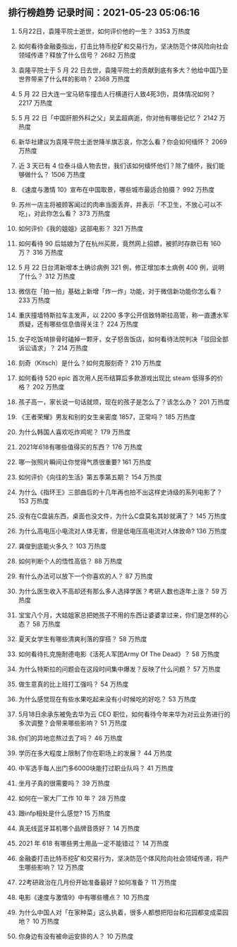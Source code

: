 
## 排行榜趋势 记录时间：2021-05-23 05:06:16
  
  1. 5月22日，袁隆平院士逝世，如何评价他的一生？ 3353 万热度
    
  2. 如何看待金融委指出，打击比特币挖矿和交易行为，坚决防范个体风险向社会领域传递？释放了什么信号？ 2682 万热度
    
  3. 袁隆平院士于 5 月 22 日去世，袁隆平院士的贡献到底有多大？他给中国乃至世界带来了什么样的影响？ 2368 万热度
    
  4. 5 月 22 日大连一宝马轿车撞击人行横道行人致4死3伤，具体情况如何？ 2217 万热度
    
  5. 5 月 22 日「中国肝胆外科之父」吴孟超病逝，你对他有哪些记忆？ 2142 万热度
    
  6. 新华社建议为袁隆平院士逝世降半旗志哀，你怎么看？你会如何缅怀？ 2069 万热度
    
  7. 近 3 天已有 4 位泰斗级人物去世，我们该如何缅怀他们？除了缅怀，我们能够做什么？ 1506 万热度
    
  8. 《速度与激情 10》宣布在中国取景，哪些城市最适合拍摄？ 992 万热度
    
  9. 苏州一店主将被顾客闻过的肉串当面丢弃，并表示「不卫生，不放心可以不吃」，对此你怎么看？ 373 万热度
    
  10. 如何评价《我的姐姐》这部电影？ 321 万热度
    
  11. 如何看待 90 后姑娘为了在杭州买房，竟然网上招嫖，被抓时存款已有 160 万？ 316 万热度
    
  12. 5 月 22 日台湾新增本土确诊病例 321 例，修正增加本土病例 400 例，说明了什么？ 312 万热度
    
  13. 微信在「拍一拍」基础上新增「炸一炸」功能，对于微信新功能你怎么看？ 233 万热度
    
  14. 重庆撞墙特斯拉车主发声，以 2200 多字公开信致特斯拉高管，称一直遭水军质疑，还有哪些信息值得关注？ 224 万热度
    
  15. 女子吃饭啃排骨时磕掉一颗牙，女子怒告饭店，如何看待法院判决「驳回全部诉讼请求」？ 214 万热度
    
  16. 刻奇（Kitsch）是什么？如何克服刻奇？ 210 万热度
    
  17. 如何看待 520 epic 首次用人民币结算后多款游戏出现比 steam 低得多的价格？ 202 万热度
    
  18. 孩子高一，家长说一句话就烦，现在的孩子是怎么了？该怎么办？ 201 万热度
    
  19. 《王者荣耀》男友和别的女生亲密度 1857，正常吗？ 185 万热度
    
  20. 为什么韩国人喜欢吃炸鸡呢？ 179 万热度
    
  21. 2021年618有哪些值得买的东西？ 176 万热度
    
  22. 哪一张照片瞬间让你觉得气质很重要? 161 万热度
    
  23. 如何评价《向往的生活》第五季第五期？ 154 万热度
    
  24. 为什么《指环王》三部曲后的十几年再也拍不出这样史诗级的系列电影了？ 153 万热度
    
  25. 没有在C盘装东西，桌面也没文件，为什么C盘莫名其妙就满了？ 145 万热度
    
  26. 为什么高电压小电流对人体无害，但是低电压高电流对人体致命? 136 万热度
    
  27. 龚俊到底能火多久？ 103 万热度
    
  28. 如何判断个人的悟性高低？ 88 万热度
    
  29. 有什么办法可以放下一个你喜欢的人？ 87 万热度
    
  30. 为什么医生收入不高却还有那么多人选择学医？考研人数也逐年上涨？ 59 万热度
    
  31. 宝宝八个月，大姑姐家总把她孩子不用的东西让婆婆拿过来，你们是怎样的心态？ 58 万热度
    
  32. 夏天女学生有哪些清爽利落的穿搭？ 58 万热度
    
  33. 如何看待扎克施耐德电影《活死人军团Army Of The Dead》？ 58 万热度
    
  34. 为什么特斯拉的问题会在这段时间集中爆发？反映了什么问题？ 57 万热度
    
  35. 做生意真的比上班打工强吗？ 54 万热度
    
  36. 为什么感觉现在有些水果吃起来没有小时候吃的好吃？ 53 万热度
    
  37. 5月18日余承东被免去华为云 CEO 职位，如何看待今年来华为对云业务进行的多次调整？会带来哪些影响？ 51 万热度
    
  38. 你们的异地恋熬过去了吗？ 46 万热度
    
  39. 学历在多大程度上限制了你在职场上的发展？ 44 万热度
    
  40. 中军选手每人出门多6000块能打过职业队吗？ 41 万热度
    
  41. 坐月子真的很需要吗？ 39 万热度
    
  42. 如何在一家大厂工作 10 年？ 28 万热度
    
  43. 跟infp相处是什么感觉? 15 万热度
    
  44. 真无线蓝牙耳机哪个品牌音质好？ 14 万热度
    
  45. 2021 年 618 有哪些男士用品一定不能错过？ 14 万热度
    
  46. 金融委打击比特币挖矿和交易行为，坚决防范个体风险向社会领域传递，将产生哪些影响？ 12 万热度
    
  47. 22考研政治在几月份开始准备最好？如何准备？ 11 万热度
    
  48. 电影《速度与激情9》中有哪些槽点？ 10 万热度
    
  49. 为什么中国人对「在家种菜」这么执着，很多人都想把阳台和花园都变成菜园地？ 10 万热度
    
  50. 你身边有没有被命运安排的人？ 10 万热度
    